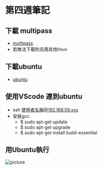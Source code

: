 # 第四週筆記
## 下載 multipass 
* [multipass](https://multipass.run/?_ga=2.30218559.1492289971.1615984144-554578233.1615984144)
* 若無法下載則去用其他linux
## 下載ubuntu
* [ubuntu](https://www.kjnotes.com/linux/29)
## 使用VScode 連到ubuntu 
* ssh 使用者名稱@192.168.56.xxx
* 安裝gcc
    * $ sudo apt-get update
    * $ sudo apt-get upgrade
    * $ sudo apt-get install build-essential
## 用Ubuntu執行
![picture]()